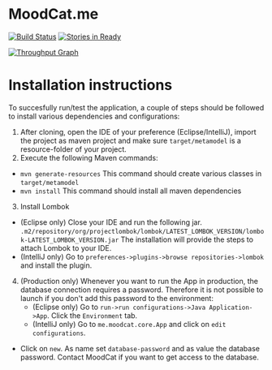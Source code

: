 # MoodCat.me

[![Build Status](https://travis-ci.org/MoodCat/MoodCat.me-Core.svg?branch=master)](https://travis-ci.org/MoodCat/MoodCat.me-Core)
[![Stories in Ready](https://badge.waffle.io/MoodCat/MoodCat.me.svg?label=ready&title=Ready)](http://waffle.io/MoodCat/MoodCat.me)

[![Throughput Graph](https://graphs.waffle.io/MoodCat/MoodCat.me/throughput.svg)](https://waffle.io/MoodCat/MoodCat.me/metrics)

# Installation instructions

To succesfully run/test the application, a couple of steps should be followed to install various dependencies and configurations:

1. After cloning, open the IDE of your preference (Eclipse/IntelliJ), import the project as maven project and make sure `target/metamodel` is a resource-folder of your project.
2. Execute the following Maven commands:
  * `mvn generate-resources` This command should create various classes in `target/metamodel`
  * `mvn install` This command should install all maven dependencies
3. Install Lombok
  * (Eclipse only) Close your IDE and run the following jar. `.m2/repository/org/projectlombok/lombok/LATEST_LOMBOK_VERSION/lombok-LATEST_LOMBOK_VERSION.jar`
The installation will provide the steps to attach Lombok to your IDE.
  * (IntelliJ only) Go to `preferences->plugins->browse repositories->lombok` and install the plugin.
4. (Production only) Whenever you want to run the App in production, the database connection requires a password. Therefore it is not possible to launch if you don't add this password to the environment:
    * (Eclipse only) Go to `run->run configurations->Java Application->App`.
Click the `Environment` tab.
    * (IntelliJ only) Go to `me.moodcat.core.App` and click on `edit configurations`.
  * Click on `new`.
As name set `database-password` and as value the database password.
Contact MoodCat if you want to get access to the database.
